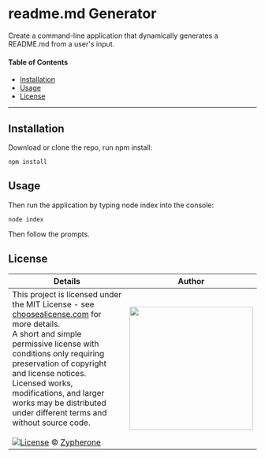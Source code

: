 # readme.md  Generator
Create a command-line application that dynamically generates a README.md from a user&#x27;s input.

#### Table of Contents
- [Installation](#Installation)
- [Usage](#Usage)
- [License](#License)

---

## Installation
Download or clone the repo, run npm install:

```
npm install
```

## Usage
Then run the application by typing node index into the console:

```
node index
```

Then follow the prompts.

## License
| Details | Author |
|---|---|
|This project is licensed under the MIT License - see [choosealicense.com](http://choosealicense.com/licenses/mit/) for more details.<br />A short and simple permissive license with conditions only requiring preservation of copyright and license notices. Licensed works, modifications, and larger works may be distributed under different terms and without source code.<br /><br />[![License](https://img.shields.io/badge/License-MIT-blue.svg)](http://choosealicense.com/licenses/mit/) © [Zypherone](zypherone@github.com)| <img src="https://avatars1.githubusercontent.com/u/360494?v=" width="250"> |



